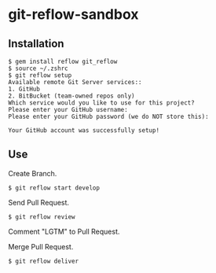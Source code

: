 # git-reflow-sandbox

## Installation

```
$ gem install reflow git_reflow
$ source ~/.zshrc
$ git reflow setup
Available remote Git Server services::
1. GitHub
2. BitBucket (team-owned repos only)
Which service would you like to use for this project? 
Please enter your GitHub username:
Please enter your GitHub password (we do NOT store this):

Your GitHub account was successfully setup!
```

## Use

Create Branch.
```
$ git reflow start develop
```

Send Pull Request.
```
$ git reflow review
```

Comment "LGTM" to Pull Request.

Merge Pull Request.
```
$ git reflow deliver
```

